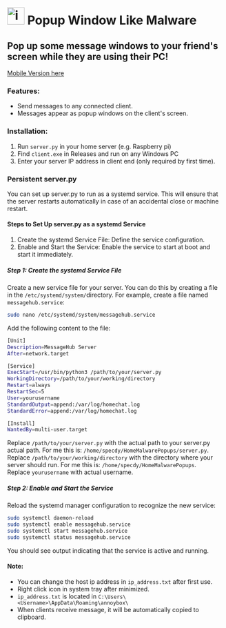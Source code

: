 # <img width="40" height="40" alt="icon" src="https://github.com/user-attachments/assets/c9779839-7632-4f6b-893c-356f29640778" /> Popup Window Like Malware 



## Pop up some message windows to your friend's screen while they are using their PC!

[Mobile Version here](https://github.com/Spec-DY/HomeMalwarePopups-Mobile)

### Features:

- Send messages to any connected client.
- Messages appear as popup windows on the client's screen.

### Installation:

1. Run `server.py` in your home server (e.g. Raspberry pi)
2. Find `client.exe` in Releases and run on any Windows PC
3. Enter your server IP address in client end (only required by first time).

### Persistent server.py

You can set up server.py to run as a systemd service. This will ensure that the server restarts automatically in case of an accidental close or machine restart.

#### Steps to Set Up server.py as a systemd Service

1.  Create the systemd Service File: Define the service configuration.
2.  Enable and Start the Service: Enable the service to start at boot and start it immediately.

##### Step 1: Create the systemd Service File

Create a new service file for your server. You can do this by creating a file in the `/etc/systemd/system/`directory. For example, create a file named `messagehub.service`:

```bash
sudo nano /etc/systemd/system/messagehub.service
```

Add the following content to the file:

```bash
[Unit]
Description=MessageHub Server
After=network.target

[Service]
ExecStart=/usr/bin/python3 /path/to/your/server.py
WorkingDirectory=/path/to/your/working/directory
Restart=always
RestartSec=5
User=yourusername
StandardOutput=append:/var/log/homechat.log
StandardError=append:/var/log/homechat.log

[Install]
WantedBy=multi-user.target
```

Replace `/path/to/your/server.py` with the actual path to your server.py actual path. For me this is: `/home/specdy/HomeMalwarePopups/server.py`. <br>Replace `/path/to/your/working/directory` with the directory where your server should run. For me this is: `/home/specdy/HomeMalwarePopups`. <br>Replace `yourusername` with actual username.

##### Step 2: Enable and Start the Service

Reload the systemd manager configuration to recognize the new service:

```bash
sudo systemctl daemon-reload
sudo systemctl enable messagehub.service
sudo systemctl start messagehub.service
sudo systemctl status messagehub.service
```

You should see output indicating that the service is active and running.

#### Note:

- You can change the host ip address in `ip_address.txt` after first use.
- Right click icon in system tray after minimized.
- `ip_address.txt` is located in `C:\Users\<Username>\AppData\Roaming\annoybox\`
- When clients receive message, it will be automatically copied to clipboard.
